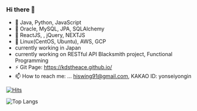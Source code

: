 ### Hi there 👋

- 🌱 Java, Python, JavaScript
- 🌱 Oracle, MySQL, JPA, SQLAlchemy 
- 🌱 ReactJS, , jQuery, NEXTJS
- 🌱 Linux(CentOS, Ubuntu), AWS, GCP
- currently working in Japan
- currently working on RESTful API Blacksmith project, Functional Programming
- ⚡ Git Page: https://kdstheace.github.io/
- 📫 How to reach me: ... hiswing91@gmail.com, KAKAO ID: yonseiyongin
<!-- - 💬 About Repositories:<br>
  **Projects > "Project_ProjectName"**<br>
  **Self-Studies > "Study_StudySubjectName"**<br> -->
  
  
[![Hits](https://hits.seeyoufarm.com/api/count/incr/badge.svg?url=https%3A%2F%2Fgithub.com%2Fkdstheace&count_bg=%2379C83D&title_bg=%23555555&icon=&icon_color=%23E7E7E7&title=hits&edge_flat=false)](https://hits.seeyoufarm.com)

![Top Langs](https://github-readme-stats.vercel.app/api/top-langs/?username=kdstheace&layout=compact)

<!--
**kdstheace/kdstheace** is a ✨ _special_ ✨ repository because its `README.md` (this file) appears on your GitHub profile.

Here are some ideas to get you started:



- 👯 I’m looking to collaborate on ...
- 🤔 I’m looking for help with ...


- 😄 Pronouns: ...

-->
